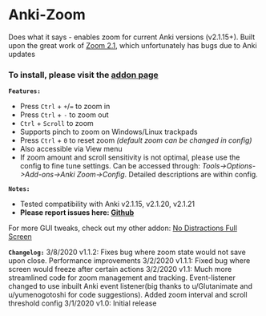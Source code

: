 # Anki-Zoom
Does what it says - enables zoom for current Anki versions (v2.1.15+). Built upon the great work of <a href="https://ankiweb.net/shared/info/1846592880" rel="nofollow">Zoom 2.1</a>, which unfortunately has bugs due to Anki updates

### To install, please visit the <a href="https://ankiweb.net/shared/info/538879081">addon page</a>

<b><code>Features:</code></b>
- Press <code>Ctrl</code> + <code>+</code>/<code>=</code> to zoom in
- Press <code>Ctrl</code> + <code>-</code>  to zoom out
- <code>Ctrl</code>  + <code>Scroll</code>   to zoom
- Supports pinch to zoom on Windows/Linux trackpads
- Press <code>Ctrl</code> + <code>0</code>  to reset zoom <i>(default zoom can be changed in config)</i>
- Also accessible via View menu
- If zoom amount and scroll sensitivity is not optimal, please use the config to fine tune settings. Can be accessed through: <i>Tools-&gt;Options-&gt;Add-ons-&gt;Anki Zoom-&gt;Config</i>. Detailed descriptions are within config.

<b><code>Notes:</code></b>
- Tested compatibility with Anki v2.1.15, v2.1.20, v2.1.21
- <b>Please report issues here: <a href="https://github.com/Quip13/Anki-Zoom/issues" rel="nofollow">Github</a></b>

For more GUI tweaks, check out my other addon: <a href="https://ankiweb.net/shared/info/1049863218" rel="nofollow">No Distractions Full Screen</a>

<b><code>Changelog:</code></b>
3/8/2020 v1.1.2: Fixes bug where zoom state would not save upon close. Performance improvements
3/2/2020 v1.1.1: Fixed bug where screen would freeze after certain actions
3/2/2020 v1.1: Much more streamlined code for zoom management and tracking. Event-listener changed to use inbuilt Anki event listener(big thanks to u/Glutanimate and u/yumenogotoshi for code suggestions). Added zoom interval and scroll threshold config
3/1/2020 v1.0: Initial release
